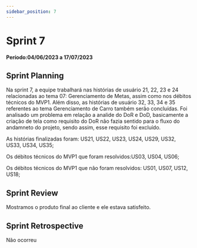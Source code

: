 ```yaml
---
sidebar_position: 7
---
```


# Sprint 7

**Período:04/06/2023 a 17/07/2023**

## Sprint Planning

Na sprint 7, a equipe trabalhará nas histórias de usuário 21, 22, 23 e 24 relacionadas ao tema 07: Gerenciamento de Metas, assim como nos débitos técnicos do MVP1. Além disso, as histórias de usuário 32, 33, 34 e 35 referentes ao tema Gerenciamento de Carro também serão concluídas.
Foi analisado um problema em relação a analide do DoR e DoD, basicamente a criação de tela como requisito do DoR não fazia sentido para o fluxo do andamneto do projeto, sendo assim, esse requisito foi excluído.

As histórias finalizadas foram: US21, US22, US23, US24, US29, US32, US33, US34, US35;

Os débitos técnicos do MVP1 que foram resolvidos:US03, US04, US06;

Os débitos técnicos do MVP1 que não foram resolvidos: US01, US07, US12, US18;

## Sprint Review
Mostramos o produto final ao cliente e ele estava satisfeito. 

## Sprint Retrospective
Não ocorreu
